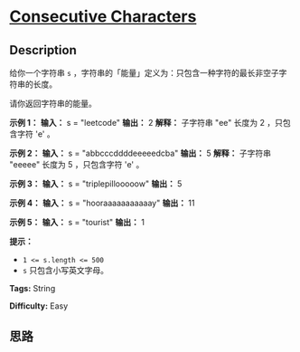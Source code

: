# [Consecutive Characters][title]

## Description

给你一个字符串 `s` ，字符串的「能量」定义为：只包含一种字符的最长非空子字符串的长度。

请你返回字符串的能量。



**示例 1：**
            **输入：** s = "leetcode"    **输出：** 2    **解释：** 子字符串 "ee" 长度为 2 ，只包含字符 'e' 。    

**示例 2：**
            **输入：** s = "abbcccddddeeeeedcba"    **输出：** 5    **解释：** 子字符串 "eeeee" 长度为 5 ，只包含字符 'e' 。    

**示例 3：**
            **输入：** s = "triplepillooooow"    **输出：** 5    

**示例 4：**
            **输入：** s = "hooraaaaaaaaaaay"    **输出：** 11    

**示例 5：**
            **输入：** s = "tourist"    **输出：** 1    



**提示：**

  * `1 <= s.length <= 500`
  * `s` 只包含小写英文字母。


**Tags:** String

**Difficulty:** Easy

## 思路

[title]: https://leetcode-cn.com/problems/consecutive-characters
